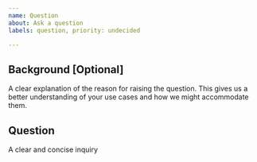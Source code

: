 ```yaml
---
name: Question
about: Ask a question
labels: question, priority: undecided

---
```


## Background [Optional]
A clear explanation of the reason for raising the question. 
This gives us a better understanding of your use cases and how we might accommodate them.

## Question
A clear and concise inquiry
